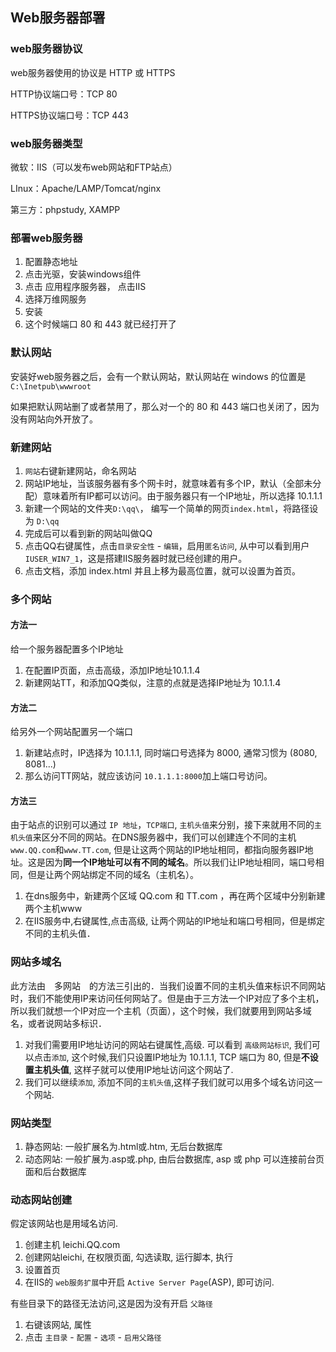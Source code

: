 ## Web服务器部署

### web服务器协议

web服务器使用的协议是 HTTP 或 HTTPS

HTTP协议端口号：TCP 80

HTTPS协议端口号：TCP 443

### web服务器类型

微软：IIS（可以发布web网站和FTP站点）

LInux：Apache/LAMP/Tomcat/nginx

第三方：phpstudy, XAMPP

### 部署web服务器

1. 配置静态地址
2. 点击光驱，安装windows组件
3. 点击 应用程序服务器， 点击IIS
4. 选择万维网服务
5. 安装
6. 这个时候端口 80 和 443 就已经打开了

### 默认网站

安装好web服务器之后，会有一个默认网站，默认网站在 windows 的位置是`C:\Inetpub\wwwroot`

如果把默认网站删了或者禁用了，那么对一个的 80 和 443 端口也关闭了，因为没有网站向外开放了。

### 新建网站

1. `网站`右键新建网站，命名网站
2. 网站IP地址，当该服务器有多个网卡时，就意味着有多个IP，默认（全部未分配）意味着所有IP都可以访问。由于服务器只有一个IP地址，所以选择 10.1.1.1
3. 新建一个网站的文件夹`D:\qq\`， 编写一个简单的网页`index.html`，将路径设为 `D:\qq`
4. 完成后可以看到新的网站叫做QQ
5. 点击QQ右键属性，点击`目录安全性` - `编辑`，启用`匿名访问`, 从中可以看到用户`IUSER_WIN7_1`，这是搭建IIS服务器时就已经创建的用户。
6. 点击文档，添加 index.html 并且上移为最高位置，就可以设置为首页。

### 多个网站

#### 方法一

给一个服务器配置多个IP地址

1. 在配置IP页面，点击高级，添加IP地址10.1.1.4
2. 新建网站TT，和添加QQ类似，注意的点就是选择IP地址为 10.1.1.4

#### 方法二

给另外一个网站配置另一个端口

1. 新建站点时，IP选择为 10.1.1.1, 同时端口号选择为 8000, 通常习惯为 (8080, 8081...)
2. 那么访问TT网站，就应该访问 `10.1.1.1:8000`加上端口号访问。

#### 方法三

由于站点的识别可以通过 `IP 地址`，`TCP端口`, `主机头值`来分别，接下来就用不同的`主机头值`来区分不同的网站。在DNS服务器中，我们可以创建连个不同的主机`www.QQ.com`和`www.TT.com`, 但是让这两个网站的IP地址相同，都指向服务器IP地址。这是因为**同一个IP地址可以有不同的域名**。所以我们让IP地址相同，端口号相同，但是让两个网站绑定不同的域名（主机名）。

1. 在dns服务中，新建两个区域 QQ.com 和 TT.com ，再在两个区域中分别新建两个主机www
2. 在IIS服务中,右键属性,点击高级, 让两个网站的IP地址和端口号相同，但是绑定不同的主机头值．

### 网站多域名

此方法由　多网站　的方法三引出的．当我们设置不同的主机头值来标识不同网站时，我们不能使用IP来访问任何网站了。但是由于三方法一个IP对应了多个主机，所以我们就想一个IP对应一个主机（页面），这个时候，我们就要用到网站多域名，或者说网站多标识．

1. 对我们需要用IP地址访问的网站右键属性,高级. 可以看到 `高级网站标识`, 我们可以点击`添加`, 这个时候,我们只设置IP地址为 10.1.1.1, TCP 端口为 80, 但是**不设置主机头值**, 这样子就可以使用IP地址访问这个网站了.
2. 我们可以继续`添加`, 添加不同的`主机头值`,这样子我们就可以用多个域名访问这一个网站.

### 网站类型

1. 静态网站: 一般扩展名为.html或.htm, 无后台数据库
2. 动态网站: 一般扩展为.asp或.php, 由后台数据库, asp 或 php 可以连接前台页面和后台数据库

### 动态网站创建

假定该网站也是用域名访问.

1. 创建主机 leichi.QQ.com
2. 创建网站leichi, 在权限页面, 勾选读取, 运行脚本, 执行
3. 设置首页
4. 在IIS的 `web服务扩展`中开启 `Active Server Page`(ASP), 即可访问.

有些目录下的路径无法访问,这是因为没有开启 `父路径`

1. 右键该网站, 属性
2. 点击 `主目录` - `配置` - `选项` - `启用父路径`